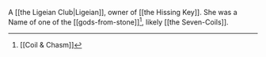 A [[the Ligeian Club|Ligeian]], owner of [[the Hissing Key]]. She was a Name of one of the [[gods-from-stone]][^1], likely [[the Seven-Coils]].

[^1]: [[Coil & Chasm]]